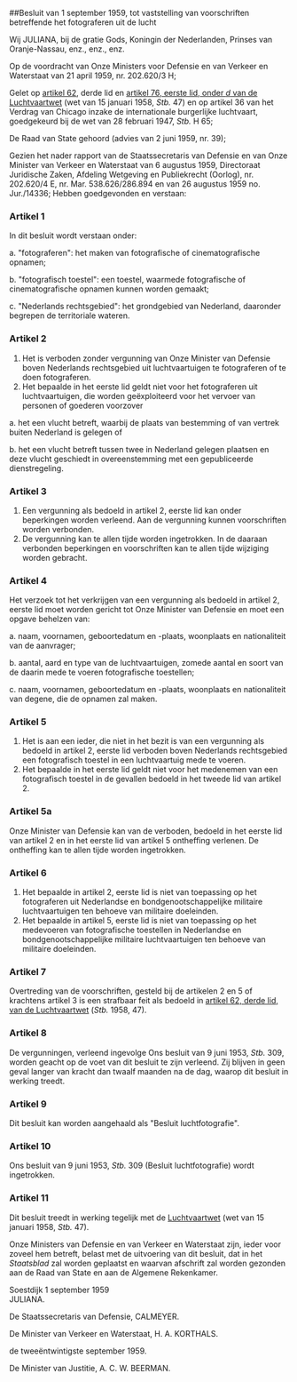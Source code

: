 <meta http-equiv='Content-Type' content='text/html; charset=utf-8' />

##Besluit van 1 september 1959, tot vaststelling van voorschriften betreffende het fotograferen uit de lucht

Wij JULIANA, bij de gratie Gods, Koningin der Nederlanden, Prinses van Oranje-Nassau, enz., enz., enz.

Op de voordracht van Onze Ministers voor Defensie en van Verkeer en Waterstaat van 21 april 1959, nr. 202.620/3 H;

Gelet op [artikel 62](../../../../wet/luchtvaartwet/BWBR0002267/README.md), derde lid en [artikel 76, eerste lid, onder *d* van de Luchtvaartwet](../../../../wet/luchtvaartwet/BWBR0002267/README.md) (wet van 15 januari 1958, *Stb.* 47) en op artikel 36 van het Verdrag van Chicago inzake de internationale burgerlijke luchtvaart, goedgekeurd bij de wet van 28 februari 1947, *Stb.* H 65;

De Raad van State gehoord (advies van 2 juni 1959, nr. 39);

Gezien het nader rapport van de Staatssecretaris van Defensie en van Onze Minister van Verkeer en Waterstaat van 6 augustus 1959, Directoraat Juridische Zaken, Afdeling Wetgeving en Publiekrecht (Oorlog), nr. 202.620/4 E, nr. Mar. 538.626/286.894 en van 26 augustus 1959 no. Jur./14336;
Hebben goedgevonden en verstaan:    

### Artikel  1  

In dit besluit wordt verstaan onder: 

a. "fotograferen": het maken van fotografische of cinematografische opnamen;  

b. "fotografisch toestel": een toestel, waarmede fotografische of cinematografische opnamen kunnen worden gemaakt;  

c. "Nederlands rechtsgebied": het grondgebied van Nederland, daaronder begrepen de territoriale wateren.    

### Artikel  2  

1.  Het is verboden zonder vergunning van Onze Minister van Defensie boven Nederlands rechtsgebied uit luchtvaartuigen te fotograferen of te doen fotograferen.   
2.  Het bepaalde in het eerste lid geldt niet voor het fotograferen uit luchtvaartuigen, die worden geëxploiteerd voor het vervoer van personen of goederen voorzover 

a. het een vlucht betreft, waarbij de plaats van bestemming of van vertrek buiten Nederland is gelegen of  

b. het een vlucht betreft tussen twee in Nederland gelegen plaatsen en deze vlucht geschiedt in overeenstemming met een gepubliceerde dienstregeling.     

### Artikel  3  

1.  Een vergunning als bedoeld in artikel 2, eerste lid kan onder beperkingen worden verleend. Aan de vergunning kunnen voorschriften worden verbonden.   
2.  De vergunning kan te allen tijde worden ingetrokken. In de daaraan verbonden beperkingen en voorschriften kan te allen tijde wijziging worden gebracht.   

### Artikel  4  

Het verzoek tot het verkrijgen van een vergunning als bedoeld in artikel 2, eerste lid moet worden gericht tot Onze Minister van Defensie en moet een opgave behelzen van: 

a. naam, voornamen, geboortedatum en -plaats, woonplaats en nationaliteit van de aanvrager;  

b. aantal, aard en type van de luchtvaartuigen, zomede aantal en soort van de daarin mede te voeren fotografische toestellen;  

c. naam, voornamen, geboortedatum en -plaats, woonplaats en nationaliteit van degene, die de opnamen zal maken.    

### Artikel  5  

1.  Het is aan een ieder, die niet in het bezit is van een vergunning als bedoeld in artikel 2, eerste lid verboden boven Nederlands rechtsgebied een fotografisch toestel in een luchtvaartuig mede te voeren.   
2.  Het bepaalde in het eerste lid geldt niet voor het medenemen van een fotografisch toestel in de gevallen bedoeld in het tweede lid van artikel 2.   

### Artikel  5a  

Onze Minister van Defensie kan van de verboden, bedoeld in het eerste lid van artikel 2 en in het eerste lid van artikel 5 ontheffing verlenen. De ontheffing kan te allen tijde worden ingetrokken.  

### Artikel  6  

1.  Het bepaalde in artikel 2, eerste lid is niet van toepassing op het fotograferen uit Nederlandse en bondgenootschappelijke militaire luchtvaartuigen ten behoeve van militaire doeleinden.   
2.  Het bepaalde in artikel 5, eerste lid is niet van toepassing op het medevoeren van fotografische toestellen in Nederlandse en bondgenootschappelijke militaire luchtvaartuigen ten behoeve van militaire doeleinden.   

### Artikel  7  

Overtreding van de voorschriften, gesteld bij de artikelen 2 en 5 of krachtens artikel 3 is een strafbaar feit als bedoeld in [artikel 62, derde lid, van de Luchtvaartwet](../../../../wet/luchtvaartwet/BWBR0002267/README.md) (*Stb.* 1958, 47).  

### Artikel  8  

De vergunningen, verleend ingevolge Ons besluit van 9 juni 1953, *Stb.* 309, worden geacht op de voet van dit besluit te zijn verleend. Zij blijven in geen geval langer van kracht dan twaalf maanden na de dag, waarop dit besluit in werking treedt.  

### Artikel  9  

Dit besluit kan worden aangehaald als "Besluit luchtfotografie".  

### Artikel  10  

Ons besluit van 9 juni 1953, *Stb.* 309 (Besluit luchtfotografie) wordt ingetrokken.  

### Artikel  11  

Dit besluit treedt in werking tegelijk met de [Luchtvaartwet](../../../../wet/luchtvaartwet/BWBR0002267/README.md) (wet van 15 januari 1958, *Stb.* 47).  

Onze Ministers van Defensie en van Verkeer en Waterstaat zijn, ieder voor zoveel hem betreft, belast met de uitvoering van dit besluit, dat in het *Staatsblad* zal worden geplaatst en waarvan afschrift zal worden gezonden aan de Raad van State en aan de Algemene Rekenkamer.   

Soestdijk 
1 september 1959  
JULIANA.  

De Staatssecretaris van Defensie, 
CALMEYER.   

De Minister van Verkeer en Waterstaat, 
H. A. KORTHALS.   

de tweeëntwintigste september 1959. 

De Minister van Justitie, 
A. C. W. BEERMAN.    
